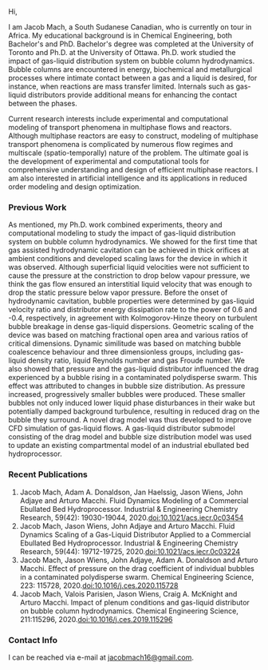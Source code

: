 Hi,

I am Jacob Mach, a South Sudanese Canadian, who is currently on tour in Africa. My educational background is in Chemical Engineering, both Bachelor's and PhD. Bachelor's degree was completed at the University of Toronto and Ph.D. at the University of Ottawa. Ph.D. work studied the impact of gas-liquid distribution system on bubble column hydrodynamics. Bubble columns are encountered in energy, biochemical and metallurgical processes where intimate contact between a gas and a liquid is desired, for instance, when reactions are mass transfer limited. Internals such as gas-liquid distributors provide additional means for enhancing the contact between the phases. 

Current research interests include experimental and computational modeling of transport phenomena in multiphase flows and reactors. Although multiphase reactors are easy to construct, modeling of multiphase transport phenomena is complicated by numerous flow regimes and multiscale (spatio-temporally) nature of the problem. The ultimate goal is the development of experimental and computational tools for comprehensive understanding and design of efficient multiphase reactors. I am also interested in artificial intelligence and its applications in reduced order modeling and design optimization. 

<h3>Previous Work</h3>

As mentioned, my Ph.D. work combined experiments, theory and computational modeling to study the impact of gas-liquid distribution system on bubble column hydrodynamics. We showed for the first time that gas assisted hydrodynamic cavitation can be achieved in thick orifices at ambient conditions and developed scaling laws for the device in which it was observed. Although superficial liquid velocities were not sufficient to cause the pressure at the constriction to drop below vapour pressure, we think the gas flow ensured an interstitial liquid velocity that was enough to drop the static pressure below vapor pressure. Before the onset of hydrodynamic cavitation, bubble properties were determined by gas-liquid velocity ratio and distributor energy dissipation rate to the power of 0.6 and -0.4, respectively, in agreement with Kolmogorov-Hinze theory on turbulent bubble breakage in dense gas-liquid dispersions. Geometric scaling of the device was based on matching fractional open area and various ratios of critical dimensions. Dynamic similitude was based on matching bubble coalescence behaviour and three dimensionless groups, including gas-liquid density ratio, liquid Reynolds number and gas Froude number. We also showed that pressure and the gas-liquid distributor influenced the drag experienced by a bubble rising in a contaminated polydisperse swarm. This effect was attributed to changes in bubble size distribution. As pressure increased, progressively smaller bubbles were produced. These smaller bubbles not only induced lower liquid phase disturbances in their wake but potentially damped background turbulence, resulting in reduced drag on the bubble they surround. A novel drag model was thus developed to improve CFD simulation of gas-liquid flows. A gas-liquid distributor submodel consisting of the drag model and bubble size distribution model was used to update an existing compartmental model of an industrial ebullated bed hydroprocessor. 

<h3>Recent Publications</h3>
<ol>
 <li>
    Jacob Mach, Adam A. Donaldson, Jan Haelssig, Jason Wiens, John Adjaye and Arturo Macchi. Fluid Dynamics Modeling of a Commercial Ebullated Bed Hydroprocessor. Industrial & Engineering Chemistry Research, 59(42): 19030-19044, 2020.<a href="https://www.doi.org/10.1021/acs.iecr.0c03454">doi:10.1021/acs.iecr.0c03454</a>
 </li>
 <li>
    Jacob Mach, Jason Wiens, John Adjaye and Arturo Macchi. Fluid Dynamics Scaling of a Gas-Liquid Distributor Applied to a Commercial Ebullated Bed Hydroprocessor. Industrial & Engineering Chemistry Research, 59(44): 19712-19725, 2020.<a href="https://www.doi.org/10.1021/acs.iecr.0c03224">doi:10.1021/acs.iecr.0c03224</a>
 </li>
 <li>
    Jacob Mach, Jason Wiens, John Adjaye, Adam A. Donaldson and Arturo Macchi. Effect of pressure on the drag coefficient of individual bubbles in a contaminated polydisperse swarm. Chemical Engineering Science, 223: 115728, 2020.<a href="https://www.doi.org/10.1016/j.ces.2020.115728">doi:10.1016/j.ces.2020.115728</a>
 </li>
 <li>
    Jacob Mach, Valois Parisien, Jason Wiens, Craig A. McKnight and Arturo Macchi. Impact of plenum conditions and gas-liquid distributor on bubble column hydrodynamics. Chemical Engineering Science, 211:115296, 2020.<a href="https://www.doi.org/10.1016/j.ces.2019.115296">doi:10.1016/j.ces.2019.115296</a>
 </li>
</ol>

<h3>Contact Info</h3>

I can be reached via e-mail at jacobmach16@gmail.com.
<!---
jacobmach13/jacobmach13 is a ✨ special ✨ repository because its `README.md` (this file) appears on your GitHub profile.
You can click the Preview link to take a look at your changes.
--->

